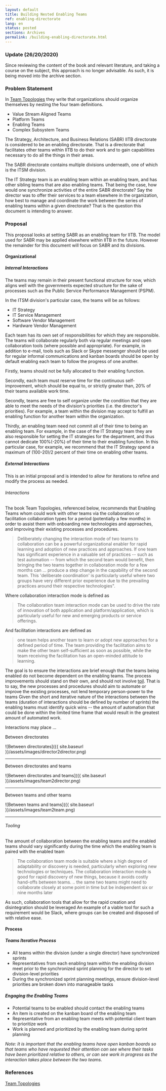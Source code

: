 ```yaml
---
layout: default
title: Building Nested Enabling Teams
ref: enabling-directorate
lang: en
status: posted
sections: Archives
permalink: /building-enabling-directorate.html
---
```


### Update (26/20/2020)

Since reviewing the content of the book and relevant literature, and taking a course on the subject, this approach is no longer advisable. As such, it is being moved into the archive section.

### Problem Statement

In [Team Topologies](https://itrevolution.com/book/team-topologies/) they write that organizations should organize themselves by nesting the four team definitions.

- Value Stream Aligned Teams
- Platform Teams
- Enabling Teams
- Complex Subsystem Teams

The Strategy, Architecture, and Business Relations (SABR) IITB directorate is considered to be an enabling directorate. That is a directorate that facilitates other teams within IITB to do their work and to gain capabilities necessary to do all the things in their areas.

The SABR directorate contains multiple divisions underneath, one of which is the ITSM division.

The IT Strategy team is an enabling team within an enabling team, and has other sibling teams that are also enabling teams.
That being the case, how would one synchronize activities of the entire SABR directorate? Say the director was to offer their services to a team elsewhere in the organization, how best to manage and coordinate the work between the series of enabling teams within a given directorate? That is the question this document is intending to answer.

### Proposal

This proposal looks at setting SABR as an enabling team for IITB.
The model used for SABR may be applied elsewhere within IITB in the future.
However the remainder for this document will focus on SABR and its divisions.

#### Organizational

##### Internal Interactions

The teams may remain in their present functional structure for now, which aligns well with the governments expected structure for the sake of processes such as the Public Service Performance Management (PSPM).

In the ITSM division's particular case, the teams will be as follows:

- IT Strategy
- IT Service Management
- Software Vendor Management
- Hardware Vendor Management

Each team has its own set of responsibilities for which they are responsible.
The teams will collaborate regularly both via regular meetings and open collaboration tools (where possible and appropriate).
For example, in addition to e-mail, tools such as Slack or Skype messenger should be used for regular informal communications and kanban boards should be open by default enabling each team to follow the progress of one another.

Firstly, teams should not be fully allocated to their enabling function.

Secondly, each team must reserve time for the continuous self-improvement, which should be equal to, or strictly greater than, 20% of their teams available work time.

Secondly, teams are free to self organize under the condition that they are able to meet the needs of the division's priorities (i.e. the director's priorities).
For example, a team within the division may accept to fulfill an enabling function for another team within the organization.

Thirdly, an enabling team need not commit all of their time to being an enabling team.
For example, in the case of the IT Strategy team they are also responsible for setting the IT strategies for the department, and thus cannot dedicate 100%(-20%) of their time to their enabling function.
In this particular case, for example, we recommend that the IT Strategy spend a maximum of (100-20)/2 percent of their time on enabling other teams.

##### External Interactions

This is an initial proposal and is intended to allow for iterations to refine and modify the process as needed.

###### Interactions

The book Team Topologies, referenced below, recommends that Enabling Teams whom could work with other teams via the collaboration or facilitation collaboration types for a period (potentially a few months) in order to assist them with onboarding new technologies and approaches, and improving their existing processes and procedures.

> Deliberately changing the interaction mode of two teams to collaboration can be a powerful organizational enabler for rapid learning and adoption of new practices and approaches. If one team has significant experience in a valuable set of practices -- such as test automation -- from which the second team would benefit, then bringing the two teams together in collaboration mode for a few months can ... produce a step change in the capability of the second team. This 'deliberate coordination' is particularly useful where two groups have very different prior experience due to the prevailing practices around their respective technologies".

Where collaboration interaction mode is defined as

> The collaboration team interaction mode can be used to drive the rate of innovation of both application and platform/application, which is particularly useful for new and emerging products or service offerings.

And facilitation interactions are defined as

> one team helps another team to learn or adopt new approaches for a defined period of time. The team providing the facilitation aims to make the other team self-sufficient as soon as possible, while the team receiving the facilitation has an open-minded attitude to learning.

The goal is to ensure the interactions are brief enough that the teams being enabled do not become dependent on the enabling teams.
The process improvements should stand on their own, and should not involve [toil](https://landing.google.com/sre/sre-book/chapters/eliminating-toil/).
That is to say, the new processes and procedures should aim to automate or improve the existing processes, not lend temporary person-power to the teams
Given the short and iterative nature of the interactions between the teams (duration of interactions should be defined by number of sprints) the enabling teams must identify quick wins -- the amount of automation that could be done within the limited time frame that would result in the greatest amount of automated work.

Interactions may place ...

Between directorates

![Between directorates]({{ site.baseurl }}/assets/images/director2director.png)

---

Between directorates and teams

![Between directorates and teams]({{ site.baseurl }}/assets/images/team2director.png)

---

Between teams and other teams

![Between teams and teams]({{ site.baseurl }}/assets/images/team2team.png)

---

###### Tooling

The amount of collaboration between the enabling teams and the enabled teams should vary significantly during the time which the enabling team is paired with the enabled team

> The collaboration team mode is suitable where a high degree of adaptability or discovery is needed, particularly when exploring new technologies or techniques. The collaboration interaction mode is good for rapid discovery of new things, because it avoids costly hand-offs between teams.
> .. the same two teams might need to collaborate closely at some point in time but be independent six or nine months later

As such, collaboration tools that allow for the rapid creation and disintegration should be leveraged
An example of a viable tool for such a requirement would be Slack, where groups can be created and disposed of with relative ease.

#### Process

##### Teams Iterative Process

- All teams within the division (under a single director) have synchronized sprints
- Representatives from each enabling team within the enabling division meet prior to the synchronized sprint planning for the director to set division-level priorities
- During the synchronized sprint planning meetings, ensure division-level priorities are broken down into manageable tasks

##### Engaging the Enabling Teams

- Potential teams to be enabled should contact the enabling teams
- An item is created on the kanban board of the enabling team
- Representative from an enabling team meets with potential client team to prioritize work
- Work is planned and prioritized by the enabling team during sprint planning

_Note: It is important that the enabling teams have open kanban boards so that teams who have requested their attention can see where their tasks have been prioritized relative to others, or can see work in progress as the interaction takes place between the two teams._

### References

[Team Topologies](https://itrevolution.com/book/team-topologies/)
